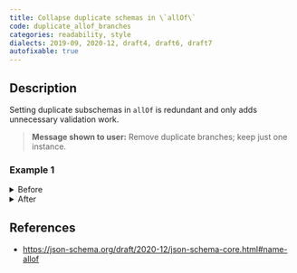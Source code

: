 ```yaml
---
title: Collapse duplicate schemas in \`allOf\`
code: duplicate_allof_branches
categories: readability, style
dialects: 2019-09, 2020-12, draft4, draft6, draft7
autofixable: true
---
```


## Description
Setting duplicate subschemas in `allOf` is redundant and only adds unnecessary validation work.

> **Message shown to user:**
> Remove duplicate branches; keep just one instance.

### Example 1
<details><summary>Before</summary>

```json
{
  "allOf": [
    {
      "type": "string"
    },
    {
      "type": "string"
    }
  ]
}
```
</details>

<details><summary>After</summary>

```json
{
  "allOf": [
    {
      "type": "string"
    }
  ]
}
```
</details>

## References
* <https://json-schema.org/draft/2020-12/json-schema-core.html#name-allof>
